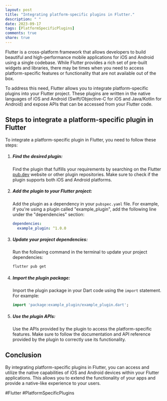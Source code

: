 ```yaml
---
layout: post
title: "Integrating platform-specific plugins in Flutter."
description: " "
date: 2023-09-17
tags: [PlatformSpecificPlugins]
comments: true
share: true
---
```


Flutter is a cross-platform framework that allows developers to build beautiful and high-performance mobile applications for iOS and Android using a single codebase. While Flutter provides a rich set of pre-built widgets and libraries, there may be times when you need to access platform-specific features or functionality that are not available out of the box.

To address this need, Flutter allows you to integrate platform-specific plugins into your Flutter project. These plugins are written in the native languages of iOS and Android (Swift/Objective-C for iOS and Java/Kotlin for Android) and expose APIs that can be accessed from your Flutter code.

## Steps to integrate a platform-specific plugin in Flutter

To integrate a platform-specific plugin in Flutter, you need to follow these steps:

1. ##### Find the desired plugin:

   Find the plugin that fulfills your requirements by searching on the Flutter [pub.dev](https://pub.dev/) website or other plugin repositories. Make sure to check if the plugin supports both iOS and Android platforms.

2. ##### Add the plugin to your Flutter project:

   Add the plugin as a dependency in your `pubspec.yaml` file. For example, if you're using a plugin called "example_plugin", add the following line under the "dependencies" section:

   ```yaml
   dependencies:
     example_plugin: ^1.0.0
   ```

3. ##### Update your project dependencies:

   Run the following command in the terminal to update your project dependencies:

   ```bash
   flutter pub get
   ```

4. ##### Import the plugin package:

   Import the plugin package in your Dart code using the `import` statement. For example:

   ```dart
   import 'package:example_plugin/example_plugin.dart';
   ```

5. ##### Use the plugin APIs:

   Use the APIs provided by the plugin to access the platform-specific features. Make sure to follow the documentation and API reference provided by the plugin to correctly use its functionality.

## Conclusion

By integrating platform-specific plugins in Flutter, you can access and utilize the native capabilities of iOS and Android devices within your Flutter applications. This allows you to extend the functionality of your apps and provide a native-like experience to your users.

#Flutter #PlatformSpecificPlugins